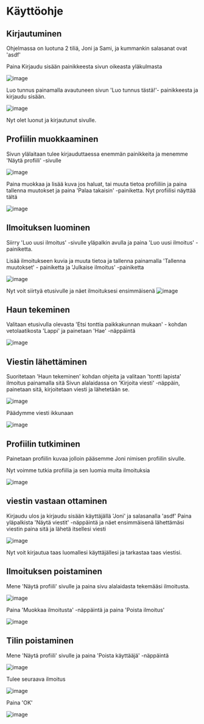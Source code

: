 # Käyttöohje

## Kirjautuminen
Ohjelmassa on luotuna 2 tiliä, Joni ja Sami, ja kummankin salasanat ovat 'asdf'

Paina Kirjaudu sisään painikkeesta sivun oikeasta yläkulmasta

![image](https://user-images.githubusercontent.com/67758940/112363353-12bdf780-8cde-11eb-8128-29bdf5f2b2d5.png)

Luo tunnus painamalla avautuneen sivun 'Luo tunnus tästä!'- painikkeesta ja kirjaudu sisään.

![image](https://user-images.githubusercontent.com/67758940/112363216-edc98480-8cdd-11eb-8e69-372535a9eb6f.png)

Nyt olet luonut ja kirjautunut sivulle.

## Profiilin muokkaaminen
Sivun ylälaitaan tulee kirjauduttaessa enemmän painikkeita ja menemme 'Näytä profiili' -sivulle

![image](https://user-images.githubusercontent.com/67758940/112363806-92e45d00-8cde-11eb-80bf-e86b77b82c80.png)

Paina muokkaa ja lisää kuva jos haluat, tai muuta tietoa profiiliin ja paina tallenna muutokset ja paina 'Palaa takaisin' -painiketta. Nyt profiilisi näyttää tältä

![image](https://user-images.githubusercontent.com/67758940/112364301-09815a80-8cdf-11eb-9b8e-41de9d97f7b7.png)

## Ilmoituksen luominen
Siirry 'Luo uusi ilmoitus' -sivulle yläpalkin avulla ja paina 'Luo uusi ilmoitus' - painiketta.

Lisää ilmoitukseen kuvia ja muuta tietoa ja tallenna painamalla 'Tallenna muutokset' - painiketta ja 'Julkaise ilmoitus' -painiketta

![image](https://user-images.githubusercontent.com/67758940/112364778-8f050a80-8cdf-11eb-9f9a-a66051e8ccc7.png)

Nyt voit siirtyä etusivulle ja näet ilmoituksesi ensimmäisenä 
![image](https://user-images.githubusercontent.com/67758940/112365306-2c603e80-8ce0-11eb-9d1e-dc9c30792349.png)

## Haun tekeminen
Valitaan etusivulla olevasta 'Etsi tonttia paikkakunnan mukaan' - kohdan vetolaatikosta 'Lappi' ja painetaan 'Hae' -näppäintä

![image](https://user-images.githubusercontent.com/67758940/112369043-6e8b7f00-8ce4-11eb-86c3-afe5f75acb1b.png)

## Viestin lähettäminen
Suoritetaan 'Haun tekeminen' kohdan ohjeita ja valitaan 'tontti lapista' ilmoitus painamalla sitä
Sivun alalaidassa on 'Kirjoita viesti' -näppäin, painetaan sitä, kirjoitetaan viesti ja lähetetään se.

![image](https://user-images.githubusercontent.com/67758940/112367453-97127980-8ce2-11eb-8f5b-c1816baadf9a.png)

Päädymme viesti ikkunaan 

![image](https://user-images.githubusercontent.com/67758940/112367522-b6110b80-8ce2-11eb-9cb9-5720618214ac.png)

## Profiilin tutkiminen
Painetaan profiilin kuvaa jolloin pääsemme Joni nimisen profiilin sivulle.

Nyt voimme tutkia profiilia ja sen luomia muita ilmoituksia

![image](https://user-images.githubusercontent.com/67758940/112367161-413dd180-8ce2-11eb-83db-65a8e467ad57.png)

## viestin vastaan ottaminen
Kirjaudu ulos ja kirjaudu sisään käyttäjällä 'Joni' ja salasanalla 'asdf'
Paina yläpalkista 'Näytä viestit' -näppäintä ja näet ensimmäisenä lähettämäsi viestin paina sitä ja lähetä itsellesi viesti

![image](https://user-images.githubusercontent.com/67758940/112368081-5ebf6b00-8ce3-11eb-848f-2e2969e2df63.png)

Nyt voit kirjautua taas luomallesi käyttäjällesi ja tarkastaa taas viestisi. 

## Ilmoituksen poistaminen
Mene 'Näytä profiili' sivulle ja paina sivu alalaidasta tekemääsi ilmoitusta.

![image](https://user-images.githubusercontent.com/67758940/112368378-b1992280-8ce3-11eb-9f66-e6ca7e96a3bf.png)

Paina 'Muokkaa ilmoitusta' -näppäintä ja paina 'Poista ilmoitus'

![image](https://user-images.githubusercontent.com/67758940/112368504-d2617800-8ce3-11eb-814f-43813841f091.png)


## Tilin poistaminen

Mene 'Näytä profiili' sivulle ja paina 'Poista käyttääjä' -näppäintä

![image](https://user-images.githubusercontent.com/67758940/112368641-f8871800-8ce3-11eb-96e5-e91b03d789e5.png)

Tulee seuraava ilmoitus

![image](https://user-images.githubusercontent.com/67758940/112368684-0341ad00-8ce4-11eb-8709-01bbd9a6d554.png)

Paina 'OK' 

![image](https://user-images.githubusercontent.com/67758940/112368733-0fc60580-8ce4-11eb-99f8-f55dc57ceec2.png)


